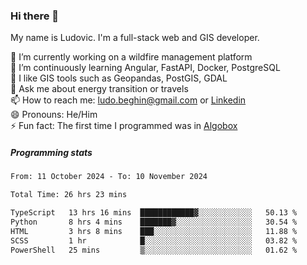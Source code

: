 ### Hi there 👋

My name is Ludovic. I'm a full-stack web and GIS developer.

 🔭 I’m currently working on a wildfire management platform<br/>
 🌱 I’m continuously learning Angular, FastAPI, Docker, PostgreSQL<br/>
 👯 I like GIS tools such as Geopandas, PostGIS, GDAL<br/>
 💬 Ask me about energy transition or travels<br/>
 📫 How to reach me: ludo.beghin@gmail.com or [Linkedin](https://www.linkedin.com/in/ludovic-beghin/)<br/>
 😄 Pronouns: He/Him<br/>
 ⚡ Fun fact: The first time I programmed was in [Algobox](https://fr.wikipedia.org/wiki/Algobox)<br/>

##### Programming stats
<!--START_SECTION:waka-->

```txt
From: 11 October 2024 - To: 10 November 2024

Total Time: 26 hrs 23 mins

TypeScript   13 hrs 16 mins  ████████████▓░░░░░░░░░░░░   50.13 %
Python       8 hrs 4 mins    ███████▓░░░░░░░░░░░░░░░░░   30.54 %
HTML         3 hrs 8 mins    ███░░░░░░░░░░░░░░░░░░░░░░   11.88 %
SCSS         1 hr            █░░░░░░░░░░░░░░░░░░░░░░░░   03.82 %
PowerShell   25 mins         ▒░░░░░░░░░░░░░░░░░░░░░░░░   01.62 %
```

<!--END_SECTION:waka-->
